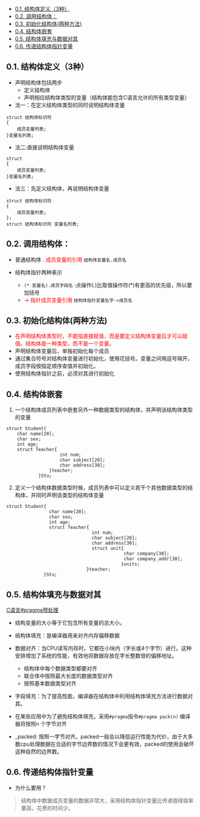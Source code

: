 <!--
 * @Author: JohnJeep
 * @Date: 2019-09-16 20:47:29
 * @LastEditTime: 2020-06-04 08:31:45
 * @LastEditors: Please set LastEditors
 * @Description: C语言结构体
--> 

<!-- TOC -->

- [0.1. 结构体定义（3种）](#01-结构体定义3种)
- [0.2. 调用结构体：](#02-调用结构体)
- [0.3. 初始化结构体(两种方法)](#03-初始化结构体两种方法)
- [0.4. 结构体嵌套](#04-结构体嵌套)
- [0.5. 结构体填充与数据对其](#05-结构体填充与数据对其)
- [0.6. 传递结构体指针变量](#06-传递结构体指针变量)

<!-- /TOC -->

## 0.1. 结构体定义（3种）
- 声明结构体包括两步
  - 定义结构体
  - 声明相应结构体类型的变量（结构体能包含C语言允许的所有类型变量）
- 法一：在定义结构体类型的同时说明结构体变量
```
struct 结构体标识符
{
    成员变量列表;
}变量名列表;
```
- 法二:直接说明结构体变量
```
struct
{
    成员变量列表;
}变量名列表;
```
- 法三：先定义结构体，再说明结构体变量
```
struct 结构体标识符
{
    成员变量列表;
};
struct 结构体标识符 变量名列表;
```


## 0.2. 调用结构体：
- 普通结构体
<font color=red> . 成员变量的引用 </font> `结构体变量名.成员名`
  
  
- 结构体指针两种表示
    - `(* 变量名).成员字段名` :点操作(.)比取值操作符(*)有更高的优先级，所以要加括号
    - <font color=red> -> 指针成员变量引用 </font> `结构体指针变量名字->成员名`



## 0.3. 初始化结构体(两种方法)
- <font color="red">在声明结构体类型时，不能指直接赋值，而是要定义结构体变量后才可以赋值。结构体是一种类型，而不是一个变量。</font>
- 声明结构体变量后，单独初始化每个成员
- 通过集合符号对结构体变量进行初始化，使用花括号。变量之间用逗号隔开，成员字段按指定顺序查值并初始化。
- 使用结构体指针之前，必须对其进行初始化 


## 0.4. 结构体嵌套
1. 一个结构体成员列表中嵌套另外一种数据类型的结构体，并声明该结构体类型的变量
```
struct Student{
    char name[20];
    char sex;
    int age;
    struct Teacher{
                    int num;
                    char subject[20];
                    char address[30];
                }teacher;
            }Stu;

```
2. 定义一个结构体数据类型时候，成员列表中可以定义若干个其他数据类型的结构体，并同时声明该类型的结构体变量
```
struct Student{
                char name[20];
                char sex;
                int age;
                struct Teacher{
                                int num;
                                char subject[20];
                                char address[30];
                                struct unit{
                                            char company[30];
                                            char company_addr[30];
                                           }units;
                              }teacher;
              }Stu;
```


## 0.5. 结构体填充与数据对其
[C语言#pragma预处理](http://c.biancheng.net/cpp/html/469.html)

- 结构变量的大小等于它包含所有变量的总大小。
- 结构体填充：是编译器用来对齐内存偏移数据
- 数据对齐：当CPU读写内存时，它都在小块内（字长或4个字节）进行。这种安排增加了系统的性能，有效地将数据存放在字长整数倍的偏移地址。
  -  结构体中每个数据类型都要对齐
  -  联合体中按照最大长度的数据类型对齐
  -  按照基本数据类型对齐


- 字段填充：为了提高性能，编译器在结构体中利用结构体填充方法进行数据对其。
- 在某些应用中为了避免结构体填充，采用`#pragma`指令`#pragma pack(n)` 编译器将按照n 个字节对齐
- _packed: 按照一字节对齐。packed一般会以降低运行性能为代价，由于大多数cpu处理数据在合适的字节边界数的情况下会更有效，packed的使用会破坏这种自然的边界数。



## 0.6. 传递结构体指针变量
- 为什么要用？
> 结构体中数据成员变量的数据非常大，采用结构体指针变量比传递值得效率要高，花费的时间少。






